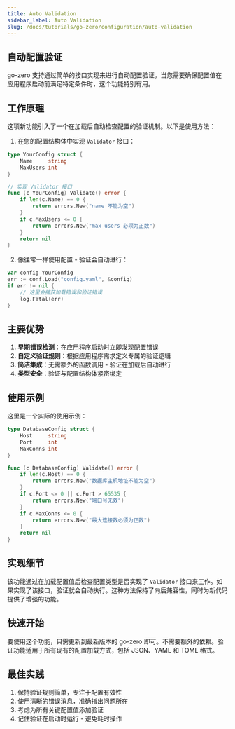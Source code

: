 ```yaml
---
title: Auto Validation
sidebar_label: Auto Validation
slug: /docs/tutorials/go-zero/configuration/auto-validation
---
```


## 自动配置验证

go-zero 支持通过简单的接口实现来进行自动配置验证。当您需要确保配置值在应用程序启动前满足特定条件时，这个功能特别有用。

## 工作原理

这项新功能引入了一个在加载后自动检查配置的验证机制。以下是使用方法：

1. 在您的配置结构体中实现 `Validator` 接口：

```go
type YourConfig struct {
    Name     string
    MaxUsers int
}

// 实现 Validator 接口
func (c YourConfig) Validate() error {
    if len(c.Name) == 0 {
        return errors.New("name 不能为空")
    }
    if c.MaxUsers <= 0 {
        return errors.New("max users 必须为正数")
    }
    return nil
}
```

2. 像往常一样使用配置 - 验证会自动进行：

```go
var config YourConfig
err := conf.Load("config.yaml", &config)
if err != nil {
    // 这里会捕获加载错误和验证错误
    log.Fatal(err)
}
```

## 主要优势

1. **早期错误检测**：在应用程序启动时立即发现配置错误
2. **自定义验证规则**：根据应用程序需求定义专属的验证逻辑
3. **简洁集成**：无需额外的函数调用 - 验证在加载后自动进行
4. **类型安全**：验证与配置结构体紧密绑定

## 使用示例

这里是一个实际的使用示例：

```go
type DatabaseConfig struct {
    Host     string
    Port     int
    MaxConns int
}

func (c DatabaseConfig) Validate() error {
    if len(c.Host) == 0 {
        return errors.New("数据库主机地址不能为空")
    }
    if c.Port <= 0 || c.Port > 65535 {
        return errors.New("端口号无效")
    }
    if c.MaxConns <= 0 {
        return errors.New("最大连接数必须为正数")
    }
    return nil
}
```

## 实现细节

该功能通过在加载配置值后检查配置类型是否实现了 `Validator` 接口来工作。如果实现了该接口，验证就会自动执行。这种方法保持了向后兼容性，同时为新代码提供了增强的功能。

## 快速开始

要使用这个功能，只需更新到最新版本的 go-zero 即可。不需要额外的依赖。验证功能适用于所有现有的配置加载方式，包括 JSON、YAML 和 TOML 格式。

## 最佳实践

1. 保持验证规则简单，专注于配置有效性
2. 使用清晰的错误消息，准确指出问题所在
3. 考虑为所有关键配置值添加验证
4. 记住验证在启动时运行 - 避免耗时操作